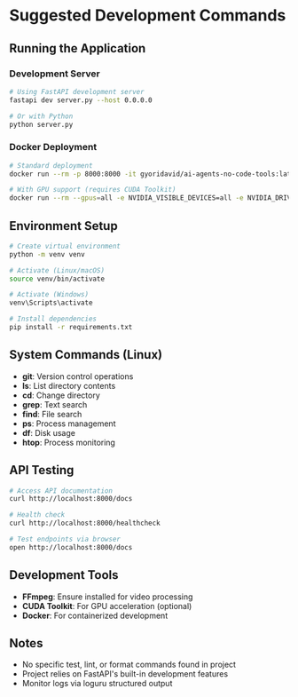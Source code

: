 # Suggested Development Commands

## Running the Application

### Development Server
```bash
# Using FastAPI development server
fastapi dev server.py --host 0.0.0.0

# Or with Python
python server.py
```

### Docker Deployment
```bash
# Standard deployment
docker run --rm -p 8000:8000 -it gyoridavid/ai-agents-no-code-tools:latest

# With GPU support (requires CUDA Toolkit)
docker run --rm --gpus=all -e NVIDIA_VISIBLE_DEVICES=all -e NVIDIA_DRIVER_CAPABILITIES=all -p 8000:8000 -it gyoridavid/ai-agents-no-code-tools:latest-cuda
```

## Environment Setup
```bash
# Create virtual environment
python -m venv venv

# Activate (Linux/macOS)
source venv/bin/activate

# Activate (Windows)
venv\Scripts\activate

# Install dependencies
pip install -r requirements.txt
```

## System Commands (Linux)
- **git**: Version control operations
- **ls**: List directory contents
- **cd**: Change directory
- **grep**: Text search
- **find**: File search
- **ps**: Process management
- **df**: Disk usage
- **htop**: Process monitoring

## API Testing
```bash
# Access API documentation
curl http://localhost:8000/docs

# Health check
curl http://localhost:8000/healthcheck

# Test endpoints via browser
open http://localhost:8000/docs
```

## Development Tools
- **FFmpeg**: Ensure installed for video processing
- **CUDA Toolkit**: For GPU acceleration (optional)
- **Docker**: For containerized development

## Notes
- No specific test, lint, or format commands found in project
- Project relies on FastAPI's built-in development features
- Monitor logs via loguru structured output